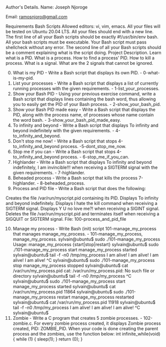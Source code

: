 
Author's Details.
Name: Joseph Njoroge

Email: ramosnjoro@gmail.com

Requirements
Bash Scripts
Allowed editors: vi, vim, emacs.
All your files will be tested on Ubuntu 20.04 LTS.
All your files should end with a new line.
The first line of all your Bash scripts should be exactly #!/usr/bin/env bash.
All your bash scripts must be executable.
Your Bash script must pass shellcheck without any error.
The second line of all your Bash scripts should be a comment explaining what is the script doing.
Project Description.
Learn what is a PID. What is a process. How to find a process’ PID. How to kill a process. What is a signal. What are the 2 signals that cannot be ignored.

0. What is my PID - Write a Bash script that displays its own PID. - 0-what-is-my-pid.
1. List your processes - Write a Bash script that displays a list of currently running processes with the given requirements. - 1-list_your_processes.
2. Show your Bash PID - Using your previous exercise command, write a Bash script that displays lines containing the bash word, thus allowing you to easily get the PID of your Bash process. - 2-show_your_bash_pid.
3. Show your Bash PID made easy - Write a Bash script that displays the PID, along with the process name, of processes whose name contain the word bash. - 3-show_your_bash_pid_made_easy.
4. To infinity and beyond - Write a Bash script that displays To infinity and beyond indefinitely with the given requirements. - 4-to_infinity_and_beyond.
5. Don't stop me now! - Write a Bash script that stops 4-to_infinity_and_beyond process. -5-dont_stop_me_now.
6. Stop me if you can - Write a Bash script that stops 4-to_infinity_and_beyond process. - 6-stop_me_if_you_can.
7. Highlander - Write a Bash script that displays To infinity and beyond indefinitely, I am invincible!!! when receiving a SIGTERM signal with the given requirements. - 7-highlander.
8. Beheaded process - Write a Bash script that kills the process 7-highlander. - 8-beheaded_process.
9. Process and PID file - Write a Bash script that does the following:

Creates the file /var/run/myscript.pid containing its PID.
Displays To infinity and beyond indefinitely.
Displays I hate the kill command when receiving a SIGTERM signal.
Displays Y U no love me?! when receiving a SIGINT signal.
Deletes the file /var/run/myscript.pid and terminates itself when receiving a SIGQUIT or SIGTERM signal.
File: 100-process_and_pid_file

10. Manage my process - Write Bash (init) script 101-manage_my_process that manages manage_my_process. - 101-manage_my_process, manage_my_process.
sylvain@ubuntu$ sudo ./101-manage_my_process
Usage: manage_my_process {start|stop|restart}
sylvain@ubuntu$ sudo ./101-manage_my_process start
manage_my_process started
sylvain@ubuntu$ tail -f -n0 /tmp/my_process 
I am alive!
I am alive!
I am alive!
I am alive!
^C
sylvain@ubuntu$ sudo ./101-manage_my_process stop
manage_my_process stopped
sylvain@ubuntu$ cat /var/run/my_process.pid 
cat: /var/run/my_process.pid: No such file or directory
sylvain@ubuntu$ tail -f -n0 /tmp/my_process 
^C
sylvain@ubuntu$ sudo ./101-manage_my_process start
manage_my_process started
sylvain@ubuntu$ cat /var/run/my_process.pid 
11864
sylvain@ubuntu$ sudo ./101-manage_my_process restart
manage_my_process restarted
sylvain@ubuntu$ cat /var/run/my_process.pid 
11918
sylvain@ubuntu$ tail -f -n0 /tmp/my_process 
I am alive!
I am alive!
I am alive!
^C
sylvain@ubuntu$
11. Zombie - Write a C program that creates 5 zombie processes. - 102-zombie.c.
For every zombie process created, it displays Zombie process created, PID: ZOMBIE_PID.
When your code is done creating the parent process and the zombies, use the function below:
int infinite_while(void)
{
    while (1)
    {
        sleep(1);
    }
    return (0);
}
